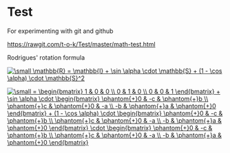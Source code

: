 # Test
For experimenting with git and github

https://rawgit.com/t-o-k/Test/master/math-test.html

Rodrigues' rotation formula

<a href="https://www.codecogs.com/eqnedit.php?latex=\inline&space;\small&space;\mathbb{R}&space;=&space;\mathbb{I}&space;&plus;&space;\sin&space;\alpha&space;\cdot&space;\mathbb{S}&space;&plus;&space;(1&space;-&space;\cos&space;\alpha)&space;\cdot&space;\mathbb{S}^2" target="_blank"><img src="https://latex.codecogs.com/gif.latex?\inline&space;\small&space;\mathbb{R}&space;=&space;\mathbb{I}&space;&plus;&space;\sin&space;\alpha&space;\cdot&space;\mathbb{S}&space;&plus;&space;(1&space;-&space;\cos&space;\alpha)&space;\cdot&space;\mathbb{S}^2" title="\small \mathbb{R} = \mathbb{I} + \sin \alpha \cdot \mathbb{S} + (1 - \cos \alpha) \cdot \mathbb{S}^2" /></a>

<a href="https://www.codecogs.com/eqnedit.php?latex=\inline&space;\dpi{100}&space;\small&space;=&space;\begin{bmatrix}&space;1&space;&&space;0&space;&&space;0&space;\\&space;0&space;&&space;1&space;&&space;0&space;\\&space;0&space;&&space;0&space;&&space;1&space;\end{bmatrix}&space;&plus;&space;\sin&space;\alpha&space;\cdot&space;\begin{bmatrix}&space;\phantom{&plus;}0&space;&&space;-c&space;&&space;\phantom{&plus;}b&space;\\&space;\phantom{&plus;}c&space;&&space;\phantom{&plus;}0&space;&&space;-a&space;\\&space;-b&space;&&space;\phantom{&plus;}a&space;&&space;\phantom{&plus;}0&space;\end{bmatrix}&space;&plus;&space;(1&space;-&space;\cos&space;\alpha)&space;\cdot&space;\begin{bmatrix}&space;\phantom{&plus;}0&space;&&space;-c&space;&&space;\phantom{&plus;}b&space;\\&space;\phantom{&plus;}c&space;&&space;\phantom{&plus;}0&space;&&space;-a&space;\\&space;-b&space;&&space;\phantom{&plus;}a&space;&&space;\phantom{&plus;}0&space;\end{bmatrix}&space;\cdot&space;\begin{bmatrix}&space;\phantom{&plus;}0&space;&&space;-c&space;&&space;\phantom{&plus;}b&space;\\&space;\phantom{&plus;}c&space;&&space;\phantom{&plus;}0&space;&&space;-a&space;\\&space;-b&space;&&space;\phantom{&plus;}a&space;&&space;\phantom{&plus;}0&space;\end{bmatrix}" target="_blank"><img src="https://latex.codecogs.com/png.latex?\inline&space;\dpi{100}&space;\small&space;=&space;\begin{bmatrix}&space;1&space;&&space;0&space;&&space;0&space;\\&space;0&space;&&space;1&space;&&space;0&space;\\&space;0&space;&&space;0&space;&&space;1&space;\end{bmatrix}&space;&plus;&space;\sin&space;\alpha&space;\cdot&space;\begin{bmatrix}&space;\phantom{&plus;}0&space;&&space;-c&space;&&space;\phantom{&plus;}b&space;\\&space;\phantom{&plus;}c&space;&&space;\phantom{&plus;}0&space;&&space;-a&space;\\&space;-b&space;&&space;\phantom{&plus;}a&space;&&space;\phantom{&plus;}0&space;\end{bmatrix}&space;&plus;&space;(1&space;-&space;\cos&space;\alpha)&space;\cdot&space;\begin{bmatrix}&space;\phantom{&plus;}0&space;&&space;-c&space;&&space;\phantom{&plus;}b&space;\\&space;\phantom{&plus;}c&space;&&space;\phantom{&plus;}0&space;&&space;-a&space;\\&space;-b&space;&&space;\phantom{&plus;}a&space;&&space;\phantom{&plus;}0&space;\end{bmatrix}&space;\cdot&space;\begin{bmatrix}&space;\phantom{&plus;}0&space;&&space;-c&space;&&space;\phantom{&plus;}b&space;\\&space;\phantom{&plus;}c&space;&&space;\phantom{&plus;}0&space;&&space;-a&space;\\&space;-b&space;&&space;\phantom{&plus;}a&space;&&space;\phantom{&plus;}0&space;\end{bmatrix}" title="\small = \begin{bmatrix} 1 & 0 & 0 \\ 0 & 1 & 0 \\ 0 & 0 & 1 \end{bmatrix} + \sin \alpha \cdot \begin{bmatrix} \phantom{+}0 & -c & \phantom{+}b \\ \phantom{+}c & \phantom{+}0 & -a \\ -b & \phantom{+}a & \phantom{+}0 \end{bmatrix} + (1 - \cos \alpha) \cdot \begin{bmatrix} \phantom{+}0 & -c & \phantom{+}b \\ \phantom{+}c & \phantom{+}0 & -a \\ -b & \phantom{+}a & \phantom{+}0 \end{bmatrix} \cdot \begin{bmatrix} \phantom{+}0 & -c & \phantom{+}b \\ \phantom{+}c & \phantom{+}0 & -a \\ -b & \phantom{+}a & \phantom{+}0 \end{bmatrix}" /></a>
